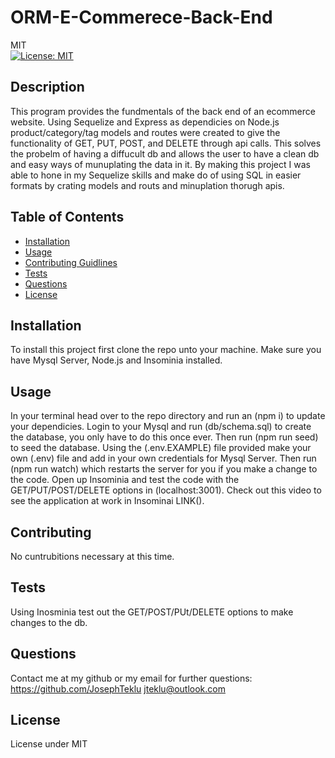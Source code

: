 # ORM-E-Commerece-Back-End
  MIT<br>[![License: MIT](https://img.shields.io/badge/License-MIT-yellow.svg)](https://opensource.org/licenses/MIT)
## Description 
  This program provides the fundmentals of the back end of an ecommerce website. Using Sequelize and Express as dependicies on Node.js product/category/tag models and routes were created to give the functionality of GET, PUT, POST, and DELETE through api calls. This solves the probelm of having a diffucult db and allows the user to have a clean db and easy ways of munuplating the data in it. By making this project I was able to hone in my Sequelize skills and make do of using SQL in easier formats by crating models and routs and minuplation thorugh apis.
## Table of Contents
 - [Installation](#installation)
 - [Usage](#usage) 
 - [Contributing Guidlines](#contributing) 
 - [Tests](#tests) 
 - [Questions](#questions) 
 - [License](#license)
## Installation 
  To install this project first clone the repo unto your machine. Make sure you have Mysql Server, Node.js and Insominia installed. 
## Usage 
  In your terminal head over to the repo directory and run an (npm i) to update your dependicies. Login to your Mysql and run (db/schema.sql) to create the database, you only have to do this once ever. Then run (npm run seed) to seed the database. Using the (.env.EXAMPLE) file provided make your own (.env) file and add in your own credentials for Mysql Server. Then run (npm run watch) which restarts the server for you if you make a change to the code. Open up Insominia and test the code with the GET/PUT/POST/DELETE options in (localhost:3001). Check out this video to see the application at work in Insominai LINK().
## Contributing 
  No cuntrubitions necessary at this time.
## Tests 
  Using Inosminia test out the GET/POST/PUt/DELETE options to make changes to the db.
## Questions
  Contact me at my github or my email for further questions: https://github.com/JosephTeklu jteklu@outlook.com
## License
   License under MIT
  